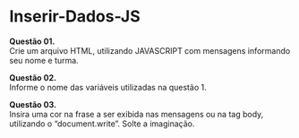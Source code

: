 # Inserir-Dados-JS

  <B>Questão 01.</B> <BR>
  Crie um arquivo HTML, utilizando JAVASCRIPT com mensagens informando seu nome e turma.

  <B>Questão 02.</B> <BR>
  Informe o nome das variáveis utilizadas na questão 1.

  <B>Questão 03.</B> <BR>
  Insira uma cor na frase a ser exibida nas mensagens ou na tag body, utilizando o “document.write”. Solte a imaginação.
